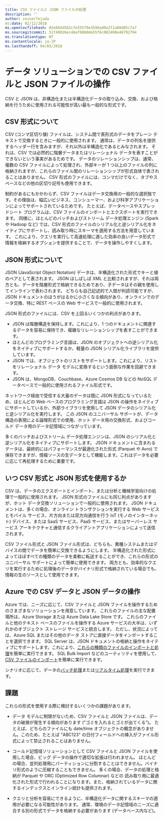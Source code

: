 ```yaml
---
title: CSV ファイルと JSON ファイルの処理
description: ''
author: zoinerTejada
ms:date: 02/12/2018
ms.openlocfilehash: 02e684d562cfe555f9e3596ad0a2f1a00d05c7a7
ms.sourcegitcommit: 51f49026ec46af0860de55f6c082490e46792794
ms.translationtype: HT
ms.contentlocale: ja-JP
ms.lasthandoff: 04/03/2018
---
```

# <a name="working-with-csv-and-json-files-for-data-solutions"></a>データ ソリューションでの CSV ファイルと JSON ファイルの操作

CSV と JSON は、非構造化または半構造化データの取り込み、交換、および格納を行うために使用される可能性が高い最も一般的な形式です。 

## <a name="about-csv-format"></a>CSV 形式について

CSV (コンマ区切り値) ファイルは、システム間で表形式のデータをプレーン テキストで交換するときに一般的に使用されます。 通常は、データの列名を提供するヘッダー行を含みますが、それ以外は半構造化であるとみなされます。 それは、CSV では必然的に階層データまたはリレーショナル データを表すことができないという事実があるためです。 データのリレーションシップは、通常、複数の CSV ファイルによって処理され、外部キーが 1 つ以上のファイルの列に格納されますが、これらのファイル間のリレーションシップが形式自体で表されることはありません。 CSV 形式のファイルには、コンマだけでなく、タブやスペースなどの他の区切り記号も使用できます。

制約があるにもかかわらず、CSV ファイルはデータ交換用の一般的な選択肢です。その理由は、幅広いビジネス、コンシューマー、および科学アプリケーションによってサポートされているためです。 たとえば、データベースやスプレッドシート プログラムは、CSV ファイルのインポートとエクスポートを実行できます。 同様に、ほとんどのバッチおよびストリーム データ処理エンジン (Spark や Hadoop など) では、CSV 形式のファイルのシリアル化と逆シリアル化をネイティブにサポートし、読み取り時にスキーマを適用する方法を用意しています。 これにより、クエリを実行して高速処理に適した効率の良いデータ形式で情報を格納するオプションを提供することで、データを操作しやすくします。

## <a name="about-json-format"></a>JSON 形式について

JSON (JavaScript Object Notation) データは、半構造化された形式でキーと値のペアとして表されます。 JSON はしばしば XML と比較されますが、それは両方とも、データを階層形式で格納できるためであり、子データはその親を使用してインラインで表わされます。 どちらも自己記述的で人間が判読可能ですが、JSON ドキュメントのほうがはるかに小さくなる傾向があり、オンラインでのデータ交換、特に REST ベースの Web サービスで一般的に使用されます。 

JSON 形式のファイルには、CSV を上回るいくつかの利点があります。

* JSON は階層構造を保持します。これにより、1 つのドキュメントに関連するデータを容易に保持でき、複雑なリレーションシップを表すことができます。
* ほとんどのプログラミング言語は、JSON のオブジェクトへの逆シリアル化をネイティブにサポートするか、軽量の JSON シリアル化ライブラリを提供しています。
* JSON では、オブジェクトのリストをサポートします。これにより、リストをリレーショナル データ モデルに変換するという面倒な作業を回避できます。
* JSON は、MongoDB、Couchbase、Azure Cosmos DB などの NoSQL データベースで一般的に使用されるファイル形式です。

ネットワーク経由で受信する大量のデータは既に JSON 形式になっているため、ほとんどの Web ベースのプログラミング言語は JSON の操作をネイティブにサポートしているか、外部ライブラリを使用して JSON データのシリアル化と逆シリアル化を実行します。 この JSON のユニバーサル サポートが、データ構造の表現による論理形式での使用、ホット データ用の交換形式、およびコールド データ用のデータ記憶域につながっています。

多くのバッチおよびストリーム データ処理エンジンは、JSON のシリアル化と逆シリアル化をネイティブにサポートします。 JSON ドキュメントに含まれるデータは、最終的にはパフォーマンスが最適化された形式 (Parquet や Avro) で保存できますが、情報ソースの生データとして機能します。これはデータを必要に応じて再処理するために重要です。

## <a name="when-to-use-csv-or-json-formats"></a>いつ CSV 形式と JSON 形式を使用するか

CSV は、データのエクスポートとインポート、または分析と機械学習向けの処理で一般的に使用されます。 JSON 形式のファイルにも同じ利点がありますが、ホット データ交換ソリューションで一般的に使用されます。 JSON ドキュメントは、多くの場合、オンライン トランザクションを実行する Web サービスとモバイル サービス、片方向または双方向通信を行う IoT (モノのインターネット) デバイス、または SaaS サービス、PaaS サービス、またはサーバーレス サービス アーキテクチャと通信するクライアントアプリケーションによって送信されます。 

CSV ファイル形式と JSON ファイル形式は、どちらも、異種システムまたはデバイスの間でデータを簡単に交換できるようにします。 半構造化された形式によってほぼすべての種類のデータを柔軟に転送することができ、これらの形式のユニバーサル サポートによって簡単に使用できます。 両方とも、効率的なクエリを実行するために処理後のデータがバイナリ形式で格納されている場合でも、情報の生のソースとして使用できます。 

## <a name="working-with-csv-and-json-data-in-azure"></a>Azure での CSV データと JSON データの操作

Azure では、ニーズに応じて、CSV ファイルと JSON ファイルを操作するためのさまざまなソリューションを用意しています。 これらのファイルの主な配置場所は、Azure Storage または Azure Data Lake Store です。 これらのファイルと他のテキスト ベースのファイルを操作する Azure サービスの大半は、いずれかのオブジェクト ストレージ サービスと統合します。 ただし、状況によっては、Azure SQL またはその他のデータ ストアに直接データをインポートすることを選択できます。 SQL Server は、JSON ドキュメントの格納と操作をネイティブにサポートします。これにより、[これらの種類のファイルのインポートと処理](/sql/relational-databases/json/import-json-documents-into-sql-server)を簡単に実行できます。 SQL Bulk Import などのユーティリティを使用して、[CSV ファイルのインポート](/sql/relational-databases/json/import-json-documents-into-sql-server)を簡単に実行できます。

シナリオに応じて、データの[バッチ処理](../big-data/batch-processing.md)または[リアルタイム処理](../big-data/real-time-processing.md)を実行できます。

## <a name="challenges"></a>課題

これらの形式を使用する際に検討するいくつかの課題があります。

* データ モデルに制限がないため、CSV ファイルと JSON ファイルは、データの破損が発生する傾向があります ("ゴミを入れるとゴミが出てくる")。 たとえば、どちらのファイルにも date/time オブジェクトの概念がありません。このため、たとえば "ABC123" の日付フィールドへの挿入がファイル形式によって禁止されることはありません。

* コールド記憶域ソリューションとして CSV ファイルと JSON ファイルを使用した場合、ビッグ データの操作で適切な拡張は行われません。 ほとんどの場合、並列処理用にパーティションに分割することはできません。バイナリ形式のように圧縮することもできません。 多くの場合、データの処理と格納が Parquet や ORC (Optimized Row Columnar) などの 読み取り用に最適化された形式で行われることになります。また、格納されているデータに関するインデックスとインライン統計も提供されます。

* クエリと分析を容易にできるように、半構造化データに関するスキーマの適用が必要になる可能性があります。 通常、環境のデータ記憶域のニーズに適合する別の形式でデータを格納する必要があります (データベース内など)。


